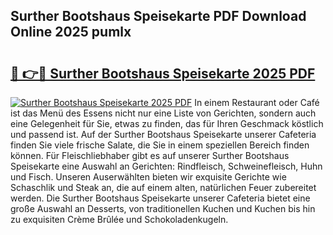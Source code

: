 ## Surther Bootshaus Speisekarte PDF Download Online 2025 pumlx

# <h2><a href="http://gcdt8ui.nevu.top/?p=Surther+Bootshaus+Speisekarte">🔗 👉🔴 Surther Bootshaus Speisekarte 2025 PDF</a></h2>

[![Surther Bootshaus Speisekarte 2025 PDF](https://i.imgur.com/dBaPXMq.png)](http://gcdt8ui.nevu.top/?p=Surther+Bootshaus+Speisekarte)
In einem Restaurant oder Café ist das Menü des Essens nicht nur eine Liste von Gerichten, sondern auch eine Gelegenheit für Sie, etwas zu finden, das für Ihren Geschmack köstlich und passend ist. Auf der Surther Bootshaus Speisekarte unserer Cafeteria finden Sie viele frische Salate, die Sie in einem speziellen Bereich finden können. Für Fleischliebhaber gibt es auf unserer Surther Bootshaus Speisekarte eine Auswahl an Gerichten: Rindfleisch, Schweinefleisch, Huhn und Fisch. Unseren Auserwählten bieten wir exquisite Gerichte wie Schaschlik und Steak an, die auf einem alten, natürlichen Feuer zubereitet werden. Die Surther Bootshaus Speisekarte unserer Cafeteria bietet eine große Auswahl an Desserts, von traditionellen Kuchen und Kuchen bis hin zu exquisiten Crème Brûlée und Schokoladenkugeln.
